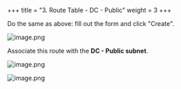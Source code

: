 +++
title = "3. Route Table - DC - Public"
weight = 3
+++


Do the same as above: fill out the form and click "Create".


![image.png](/images/004-iv-setup-vpc-dc-resources/16-467039-image.png)


Associate this route with the **DC - Public subnet**.


![image.png](/images/004-iv-setup-vpc-dc-resources/16-742214-image.png)


![image.png](/images/004-iv-setup-vpc-dc-resources/16-187228-image.png)


